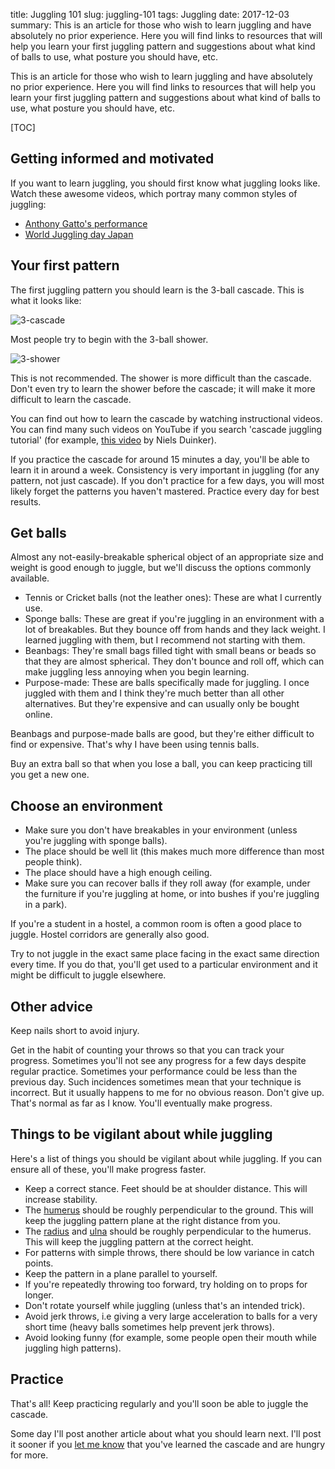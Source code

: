 title: Juggling 101
slug: juggling-101
tags: Juggling
date: 2017-12-03
summary: This is an article for those who wish to learn juggling and have absolutely no prior experience. Here you will find links to resources that will help you learn your first juggling pattern and suggestions about what kind of balls to use, what posture you should have, etc.


This is an article for those who wish to learn juggling and have absolutely no prior experience.
Here you will find links to resources that will help you learn your first juggling pattern
and suggestions about what kind of balls to use, what posture you should have, etc.

[TOC]


## Getting informed and motivated

If you want to learn juggling, you should first know what juggling looks like.
Watch these awesome videos, which portray many common styles of juggling:

* [Anthony Gatto's performance](https://www.youtube.com/watch?v=wP8tbLBls_M)
* [World Juggling day Japan](https://www.youtube.com/watch?v=cvME9BLYgsw)


## Your first pattern

The first juggling pattern you should learn is the 3-ball cascade.
This is what it looks like:

<img src="{static}/img/siteswaps/3.gif" title="3-cascade" />

Most people try to begin with the 3-ball shower.

<img src="{static}/img/siteswaps/51.gif" title="3-shower" />

This is not recommended. The shower is more difficult than the cascade.
Don't even try to learn the shower before the cascade; it will make it more difficult to learn the cascade.

You can find out how to learn the cascade by watching instructional videos.
You can find many such videos on YouTube if you search 'cascade juggling tutorial'
(for example, [this video](https://www.youtube.com/watch?v=x2_j6kMg1co) by Niels Duinker).

If you practice the cascade for around 15 minutes a day, you'll be able to learn it in around a week.
Consistency is very important in juggling (for any pattern, not just cascade).
If you don't practice for a few days, you will most likely forget the patterns you haven't mastered.
Practice every day for best results.


## Get balls

Almost any not-easily-breakable spherical object of an appropriate size and weight is good enough to juggle,
but we'll discuss the options commonly available.

* Tennis or Cricket balls (not the leather ones): These are what I currently use.
* Sponge balls: These are great if you're juggling in an environment with a lot of breakables.
  But they bounce off from hands and they lack weight.
  I learned juggling with them, but I recommend not starting with them.
* Beanbags: They're small bags filled tight with small beans or beads so that they are almost spherical.
  They don't bounce and roll off, which can make juggling less annoying when you begin learning.
* Purpose-made: These are balls specifically made for juggling.
  I once juggled with them and I think they're much better than all other alternatives.
  But they're expensive and can usually only be bought online.

Beanbags and purpose-made balls are good, but they're either difficult to find or expensive.
That's why I have been using tennis balls.

Buy an extra ball so that when you lose a ball,
you can keep practicing till you get a new one.


## Choose an environment

* Make sure you don't have breakables in your environment (unless you're juggling with sponge balls).
* The place should be well lit (this makes much more difference than most people think).
* The place should have a high enough ceiling.
* Make sure you can recover balls if they roll away
  (for example, under the furniture if you're juggling at home, or into bushes if you're juggling in a park).

If you're a student in a hostel, a common room is often a good place to juggle.
Hostel corridors are generally also good.

Try to not juggle in the exact same place facing in the exact same direction every time.
If you do that, you'll get used to a particular environment and it might be difficult to juggle elsewhere.


## Other advice

Keep nails short to avoid injury.

Get in the habit of counting your throws so that you can track your progress.
Sometimes you'll not see any progress for a few days despite regular practice.
Sometimes your performance could be less than the previous day.
Such incidences sometimes mean that your technique is incorrect.
But it usually happens to me for no obvious reason.
Don't give up. That's normal as far as I know. You'll eventually make progress.


## Things to be vigilant about while juggling

Here's a list of things you should be vigilant about while juggling.
If you can ensure all of these, you'll make progress faster.

* Keep a correct stance. Feet should be at shoulder distance. This will increase stability.
* The [humerus](https://en.wikipedia.org/wiki/Humerus) should be roughly perpendicular to the ground.
  This will keep the juggling pattern plane at the right distance from you.
* The <a href="https://en.wikipedia.org/wiki/Radius_(bone)">radius</a> and
  [ulna](https://en.wikipedia.org/wiki/Ulna) should be roughly perpendicular to the humerus.
  This will keep the juggling pattern at the correct height.
* For patterns with simple throws, there should be low variance in catch points.
* Keep the pattern in a plane parallel to yourself.
* If you're repeatedly throwing too forward, try holding on to props for longer.
* Don't rotate yourself while juggling (unless that's an intended trick).
* Avoid jerk throws, i.e giving a very large acceleration to balls for a very short time
  (heavy balls sometimes help prevent jerk throws).
* Avoid looking funny (for example, some people open their mouth while juggling high patterns).


## Practice

That's all! Keep practicing regularly and you'll soon be able to juggle the cascade.

Some day I'll post another article about what you should learn next.
I'll post it sooner if you [let me know](https://github.com/sharmaeklavya2/blog/issues)
that you've learned the cascade and are hungry for more.
